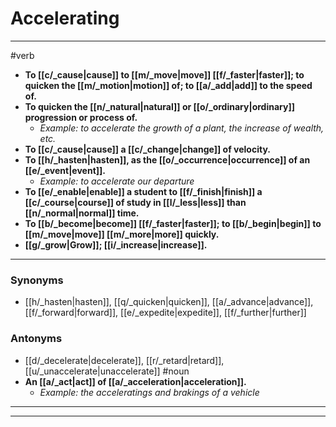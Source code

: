 # Accelerating
---
#verb
- **To [[c/_cause|cause]] to [[m/_move|move]] [[f/_faster|faster]]; to quicken the [[m/_motion|motion]] of; to [[a/_add|add]] to the speed of.**
- **To quicken the [[n/_natural|natural]] or [[o/_ordinary|ordinary]] progression or process of.**
	- _Example: to accelerate the growth of a plant, the increase of wealth, etc._
- **To [[c/_cause|cause]] a [[c/_change|change]] of velocity.**
- **To [[h/_hasten|hasten]], as the [[o/_occurrence|occurrence]] of an [[e/_event|event]].**
	- _Example: to accelerate our departure_
- **To [[e/_enable|enable]] a student to [[f/_finish|finish]] a [[c/_course|course]] of study in [[l/_less|less]] than [[n/_normal|normal]] time.**
- **To [[b/_become|become]] [[f/_faster|faster]]; to [[b/_begin|begin]] to [[m/_move|move]] [[m/_more|more]] quickly.**
- **[[g/_grow|Grow]]; [[i/_increase|increase]].**
---
### Synonyms
- [[h/_hasten|hasten]], [[q/_quicken|quicken]], [[a/_advance|advance]], [[f/_forward|forward]], [[e/_expedite|expedite]], [[f/_further|further]]
### Antonyms
- [[d/_decelerate|decelerate]], [[r/_retard|retard]], [[u/_unaccelerate|unaccelerate]]
#noun
- **An [[a/_act|act]] of [[a/_acceleration|acceleration]].**
	- _Example: the acceleratings and brakings of a vehicle_
---
---
